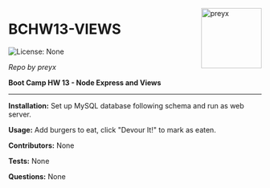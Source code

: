 
<a href="https://github.com/preyx" style="float:right"><img src="https://avatars1.githubusercontent.com/u/425908?v=4" alt="preyx" title="preyx" width="120" height="120"></a>

# BCHW13-VIEWS

![License: None](https://img.shields.io/badge/License-None-brightgreen)

_Repo by preyx_

__Boot Camp HW 13 - Node Express and Views__

---

__Installation:__
Set up MySQL database following schema and run as web server.

__Usage:__
Add burgers to eat, click "Devour It!" to mark as eaten.

__Contributors:__
None

__Tests:__
None

__Questions:__
None
